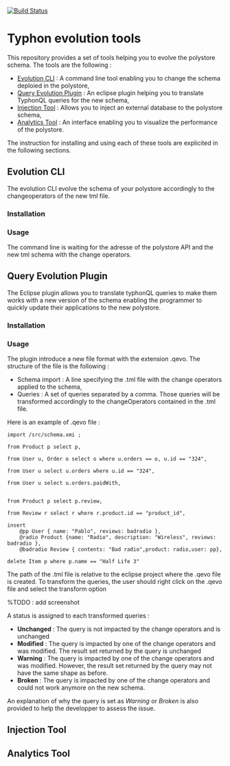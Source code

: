 [![Build Status](http://typhon.clmsuk.com:8080/buildStatus/icon?job=TyphonEvolution)](http://typhon.clmsuk.com:8080/job/TyphonEvolution)

# Typhon evolution tools

This repository provides a set of tools helping you to evolve the polystore schema. The tools are the following : 

- [Evolution CLI](#evolution-cli) : A command line tool enabling you to change the schema deploied in the polystore,
- [Query Evolution Plugin](#query-evolution-plugin) : An eclipse plugin helping you to translate TyphonQL queries for the new schema,
- [Injection Tool](#injection-tool) : Allows you to inject an external database to the polystore schema,
- [Analytics Tool](#analytics-tool) : An interface enabling you to visualize the performance of the polystore.

The instruction for installing and using each of these tools are explicited in the following sections.

## Evolution CLI

The evolution CLI evolve the schema of your polystore accordingly to the changeoperators of the new tml file.

### Installation



### Usage

The command line is waiting for the adresse of the polystore API and the new tml schema with the change operators.

## Query Evolution Plugin

The Eclipse plugin allows you to translate typhonQL queries to make them works with a new version of the schema enabling the programmer to quickly update their applications to the new polystore.

### Installation

### Usage

The plugin introduce a new file format with the extension .qevo. The structure of the file is the following :

- Schema import : A line specifying the .tml file with the change operators applied to the schema,
- Queries : A set of queries separated by a comma. Those queries will be transformed accordingly to the changeOperators contained in the .tml file.

Here is an example of .qevo file :

```
import /src/schema.xmi ;

from Product p select p,

from User u, Order o select o where u.orders == o, u.id == "324",

from User u select u.orders where u.id == "324",

from User u select u.orders.paidWith,


from Product p select p.review,

from Review r select r where r.product.id == "product_id",

insert
    @pp User { name: "Pablo", reviews: badradio },
    @radio Product {name: "Radio", description: "Wireless", reviews: badradio },
    @badradio Review { contents: "Bad radio",product: radio,user: pp},
    
delete Item p where p.name == "Half Life 3"
```

The path of the .tml file is relative to the eclipse project where the .qevo file is created. 
To transform the queries, the user should right click on the .qevo file and select the transform option

%TODO : add screenshot

A status is assigned to each transformed queries : 

- **Unchanged** : The query is not impacted by the change operators and is unchanged
- **Modified** : The query is impacted by one of the change operators and was modified. The result set returned by the query is unchanged
- **Warning** : The query is impacted by one of the change operators and was modified. However, the result set returned by the query may not have the same shape as before.
- **Broken** : The query is impacted by one of the change operators and could not work anymore on the new schema. 

An explanation of why the query is set as *Warning* or *Broken* is also provided to help the developper to assess the issue.

## Injection Tool


## Analytics Tool